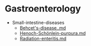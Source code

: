
# Gastroenterology

- Small-intestine-diseases
  - [Behçet's-disease..md](./Behçet's-disease..md)
  - [Henoch-Schönlein-purpura.md](./Henoch-Schönlein-purpura.md)
  - [Radiation-enteritis.md](./Radiation-enteritis.md)
